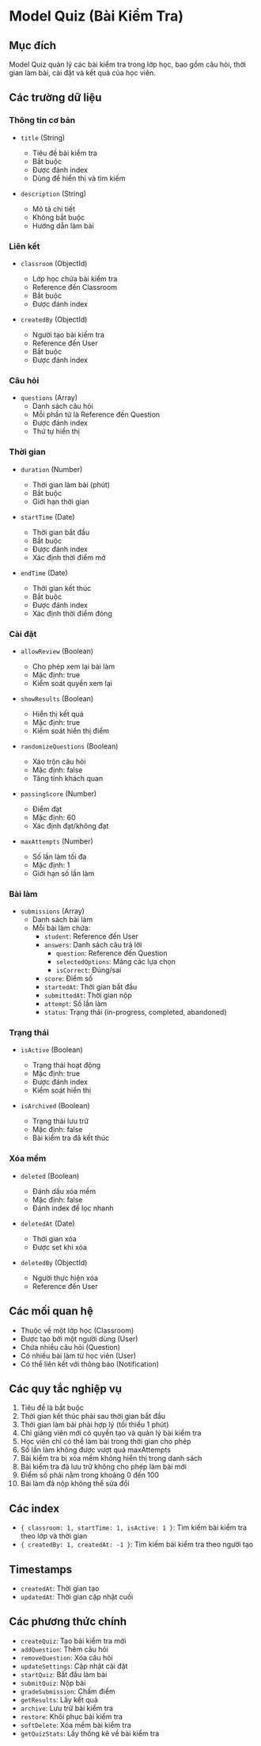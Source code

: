 # Model Quiz (Bài Kiểm Tra)

## Mục đích
Model Quiz quản lý các bài kiểm tra trong lớp học, bao gồm câu hỏi, thời gian làm bài, cài đặt và kết quả của học viên.

## Các trường dữ liệu

### Thông tin cơ bản
- `title` (String)
  - Tiêu đề bài kiểm tra
  - Bắt buộc
  - Được đánh index
  - Dùng để hiển thị và tìm kiếm

- `description` (String)
  - Mô tả chi tiết
  - Không bắt buộc
  - Hướng dẫn làm bài

### Liên kết
- `classroom` (ObjectId)
  - Lớp học chứa bài kiểm tra
  - Reference đến Classroom
  - Bắt buộc
  - Được đánh index

- `createdBy` (ObjectId)
  - Người tạo bài kiểm tra
  - Reference đến User
  - Bắt buộc
  - Được đánh index

### Câu hỏi
- `questions` (Array)
  - Danh sách câu hỏi
  - Mỗi phần tử là Reference đến Question
  - Được đánh index
  - Thứ tự hiển thị

### Thời gian
- `duration` (Number)
  - Thời gian làm bài (phút)
  - Bắt buộc
  - Giới hạn thời gian

- `startTime` (Date)
  - Thời gian bắt đầu
  - Bắt buộc
  - Được đánh index
  - Xác định thời điểm mở

- `endTime` (Date)
  - Thời gian kết thúc
  - Bắt buộc
  - Được đánh index
  - Xác định thời điểm đóng

### Cài đặt
- `allowReview` (Boolean)
  - Cho phép xem lại bài làm
  - Mặc định: true
  - Kiểm soát quyền xem lại

- `showResults` (Boolean)
  - Hiển thị kết quả
  - Mặc định: true
  - Kiểm soát hiển thị điểm

- `randomizeQuestions` (Boolean)
  - Xáo trộn câu hỏi
  - Mặc định: false
  - Tăng tính khách quan

- `passingScore` (Number)
  - Điểm đạt
  - Mặc định: 60
  - Xác định đạt/không đạt

- `maxAttempts` (Number)
  - Số lần làm tối đa
  - Mặc định: 1
  - Giới hạn số lần làm

### Bài làm
- `submissions` (Array)
  - Danh sách bài làm
  - Mỗi bài làm chứa:
    - `student`: Reference đến User
    - `answers`: Danh sách câu trả lời
      - `question`: Reference đến Question
      - `selectedOptions`: Mảng các lựa chọn
      - `isCorrect`: Đúng/sai
    - `score`: Điểm số
    - `startedAt`: Thời gian bắt đầu
    - `submittedAt`: Thời gian nộp
    - `attempt`: Số lần làm
    - `status`: Trạng thái (in-progress, completed, abandoned)

### Trạng thái
- `isActive` (Boolean)
  - Trạng thái hoạt động
  - Mặc định: true
  - Được đánh index
  - Kiểm soát hiển thị

- `isArchived` (Boolean)
  - Trạng thái lưu trữ
  - Mặc định: false
  - Bài kiểm tra đã kết thúc

### Xóa mềm
- `deleted` (Boolean)
  - Đánh dấu xóa mềm
  - Mặc định: false
  - Đánh index để lọc nhanh

- `deletedAt` (Date)
  - Thời gian xóa
  - Được set khi xóa

- `deletedBy` (ObjectId)
  - Người thực hiện xóa
  - Reference đến User

## Các mối quan hệ
- Thuộc về một lớp học (Classroom)
- Được tạo bởi một người dùng (User)
- Chứa nhiều câu hỏi (Question)
- Có nhiều bài làm từ học viên (User)
- Có thể liên kết với thông báo (Notification)

## Các quy tắc nghiệp vụ
1. Tiêu đề là bắt buộc
2. Thời gian kết thúc phải sau thời gian bắt đầu
3. Thời gian làm bài phải hợp lý (tối thiểu 1 phút)
4. Chỉ giảng viên mới có quyền tạo và quản lý bài kiểm tra
5. Học viên chỉ có thể làm bài trong thời gian cho phép
6. Số lần làm không được vượt quá maxAttempts
7. Bài kiểm tra bị xóa mềm không hiển thị trong danh sách
8. Bài kiểm tra đã lưu trữ không cho phép làm bài mới
9. Điểm số phải nằm trong khoảng 0 đến 100
10. Bài làm đã nộp không thể sửa đổi

## Các index
- `{ classroom: 1, startTime: 1, isActive: 1 }`: Tìm kiếm bài kiểm tra theo lớp và thời gian
- `{ createdBy: 1, createdAt: -1 }`: Tìm kiếm bài kiểm tra theo người tạo

## Timestamps
- `createdAt`: Thời gian tạo
- `updatedAt`: Thời gian cập nhật cuối

## Các phương thức chính
- `createQuiz`: Tạo bài kiểm tra mới
- `addQuestion`: Thêm câu hỏi
- `removeQuestion`: Xóa câu hỏi
- `updateSettings`: Cập nhật cài đặt
- `startQuiz`: Bắt đầu làm bài
- `submitQuiz`: Nộp bài
- `gradeSubmission`: Chấm điểm
- `getResults`: Lấy kết quả
- `archive`: Lưu trữ bài kiểm tra
- `restore`: Khôi phục bài kiểm tra
- `softDelete`: Xóa mềm bài kiểm tra
- `getQuizStats`: Lấy thống kê về bài kiểm tra 